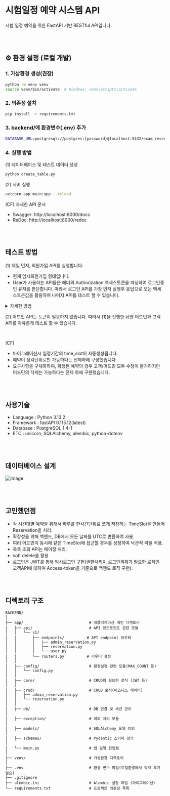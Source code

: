 # 시험일정 예약 시스템 API
시험 일정 예약을 위한 FastAPI 기반 RESTful API입니다.

</br></br>

## ⚙️ 환경 설정 (로컬 개발)

### 1. 가상환경 생성(권장)
```bash
python -m venv venv
source venv/bin/activate  # Windows: venv\Scripts\activate
```

### 2. 의존성 설치
```bash
pip install -r requirements.txt
```

### 3. backend/에 환경변수(.env) 추가
```bash
DATABASE_URL=postgresql://postgres:{password}@localhost:5432/exam_reservation  # 로컬 DB URL
```

### 4. 실행 방법
(1) 데이터베이스 및 테스트 데이터 생성
```bash
python create_table.py  
```

(2) 서버 실행
```bash
uvicorn app.main:app --reload
```

(CF) 자세한 API 문서
- Swagger: http://localhost:8000/docs
- ReDoc: http://localhost:8000/redoc

</br></br>

## 테스트 방법
(1) 제일 먼저, 회원가입 API를 실행합니다.
- 현재 임시회원가입 형태입니다.
- User가 사용하는 API들은 헤더의 Authorization 액세스토큰을 파싱하여 로그인중인 유저를 판단합니다. 따라서 로그인 API를 가장 먼저 실행후 응답으로 오는 액세스토큰값을 활용하여 나머지 API를 테스트 할 수 있습니다.

<details>
  <summary>자세한 방법</summary>
  
  ![image](https://github.com/user-attachments/assets/e8cd4fdf-7129-4ed2-918d-c56f55eb8b3f)
  
  </br>
  위와같이 회원가입API 실행의 응답으로 access-token을 획득합니다.
  </br></br>

  ![Image](https://github.com/user-attachments/assets/3941af99-8ff0-4c1f-94b2-8f34cb1b8da4)
  
  </br>
  획득한 토큰값을 요청헤더에 포함하여 유저API를 사용할 수 있습니다.

</details>

(2) 어드민 API는 토큰이 필요하지 않습니다. 따라서 (1)을 진행한 뒤엔 어드민과 고객 API를 자유롭게 테스트 할 수 있습니다.

</br>

(CF)
- 마이그레이션시 일정기간의 time_slot이 자동생성됩니다.
- 예약이 정각단위로만 가능하다는 전제하에 구성했습니다.
- 요구사항을 구체화하여, 확정된 예약의 경우 고객/어드민 모두 수정이 불가하지만 어드민의 삭제는 가능하다는 전제 하에 구현했습니다.


</br></br>

## 사용기술
- Language : Python 3.13.2
- Framework : fastAPI 0.115.12(latest)
- Database : PostgreSQL 1.4-1
- ETC : unicorn, SQLAlchemy, alembic, python-dotenv

</br></br>

## 데이터베이스 설계
![Image](https://github.com/user-attachments/assets/6229808f-1bc0-439b-b23f-b831100fb169)

</br></br>

## 고민했던점
- 각 시간대별 예약을 위해서 하루를 한시간단위로 쪼개 저장하는 TimeSlot을 만들어 Reservation을 처리.
- 확장성을 위해 백엔드, DB에서 모든 날짜를 UTC로 변환하여 사용.
- 여러 어드민이 동시에 같은 TimeSlot에 접근할 경우를 상정하여 낙관적 락을 적용.
- 목록 조회 API는 페이징 처리.
- soft delete를 활용
- 로그인은 JWT를 통해 임시로그인 구현(권한처리X, 로그인객체가 필요한 로직인 고객API에 대하여 Access-token을 기준으로 백엔드 로직 구현).

</br></br>

## 디렉토리 구조
```
BACKEND/
│
├── app/                             # 애플리케이션 메인 디렉토리
│   ├── api/                         # API 엔드포인트 관련 모듈
│   │   └── v1/                      
│   │       ├── endpoints/          # API endpoint 라우터
│   │       │   ├── admin_reservation.py
│   │       │   ├── reservation.py
│   │       │   └── user.py
│   │       └── routers.py          # 라우터 설정
│   │
│   ├── config/                      # 환경설정 관련 모듈(MAX_COUNT 등)
│   │   └── config.py
│   │
│   ├── core/                        # CRUD외 필요한 로직 (JWT 등)
│   │
│   ├── crud/                        # CRUD 로직(비즈니스 레이어)
│   │   ├── admin_reservation.py
│   │   └── reservation.py
│   │
│   ├── db/                          # DB 연결 및 세션 관리
│
│   ├── exception/                   # 예외 처리 모듈
│
│   ├── models/                      # SQLAlchemy 모델 정의
│
│   ├── schemas/                     # Pydantic 스키마 정의
│
│   └── main.py                      # 앱 실행 진입점
│
├── venv/                            # 가상환경 디렉토리
│
├── .env                             # 환경 변수 파일(로컬환경에서 각자 추가 필요)
├── .gitignore                       
├── alembic.ini                      # Alembic 설정 파일 (마이그레이션)
└── requirements.txt                 # 프로젝트 의존성 목록
```




